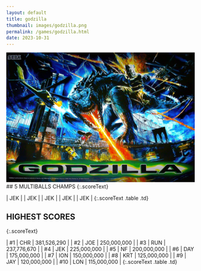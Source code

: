 ```yaml
---
layout: default
title: godzilla
thumbnail: images/godzilla.png
permalink: /games/godzilla.html
date: 2023-10-31
---
```


<img src="../images/godzilla.png" class="gameThumbnail img-fluid mx-auto align-middle">
## 5 MULTIBALLS CHAMPS
{:.scoreText}

| JEK | 
| JEK | 
| JEK | 
| JEK | 
| JEK | 
{:.scoreText .table .td}

## HIGHEST SCORES
{:.scoreText}

| #1 | CHR | 381,526,290 | 
| #2 | JOE | 250,000,000 | 
| #3 | RUN | 237,776,670 | 
| #4 | JEK | 225,000,000 | 
| #5 | NF | 200,000,000 | 
| #6 | DAY | 175,000,000 | 
| #7 | ION | 150,000,000 | 
| #8 | KRT | 125,000,000 | 
| #9 | JAY | 120,000,000 | 
| #10 | LON | 115,000,000 | 
{:.scoreText .table .td}
